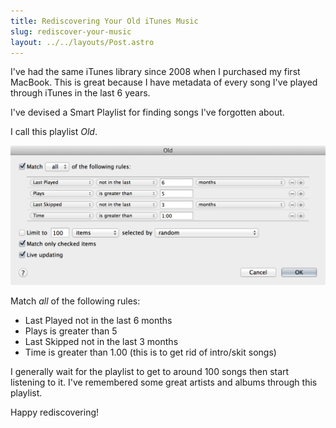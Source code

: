 ```yaml
---
title: Rediscovering Your Old iTunes Music
slug: rediscover-your-music
layout: ../../layouts/Post.astro
---
```


<style>
  article.post img {
   margin-left: -65px;
   box-shadow: 0 0 3px rgba(0, 0, 0, 0.5);
   border-radius: 4px;
  }
</style>

I've had the same iTunes library since 2008 when I purchased my first MacBook.
This is great because I have metadata of every song I've played through iTunes in the last 6 years.

I've devised a Smart Playlist for finding songs I've forgotten about.

I call this playlist _Old_.

<img src="/assets/images/posts/rediscover-your-music/itunes.png" width="750" />

Match _all_ of the following rules:

- Last Played not in the last 6 months
- Plays is greater than 5
- Last Skipped not in the last 3 months
- Time is greater than 1.00 (this is to get rid of intro/skit songs)

I generally wait for the playlist to get to around 100 songs then start listening to it.
I've remembered some great artists and albums through this playlist.

Happy rediscovering!
